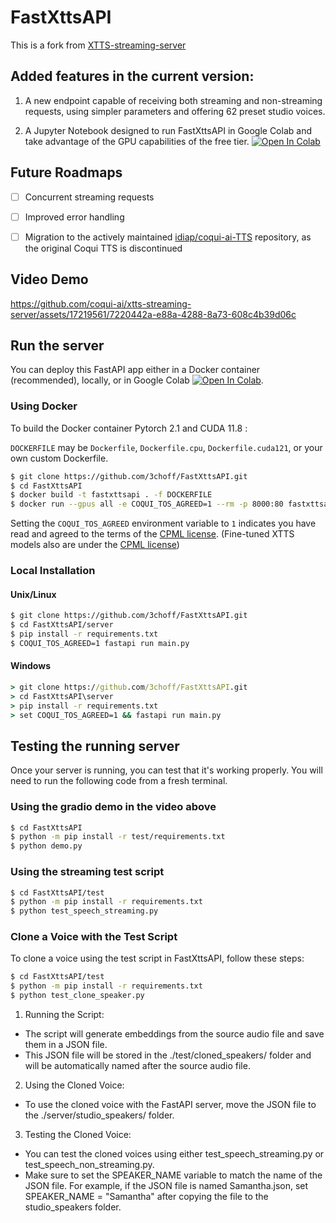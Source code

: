 # FastXttsAPI

This is a fork from [XTTS-streaming-server](https://github.com/coqui-ai/xtts-streaming-server)

## Added features in the current version:

1) A new endpoint capable of receiving both streaming and non-streaming requests, using simpler parameters and offering 62 preset studio voices.

2) A Jupyter Notebook designed to run FastXttsAPI in Google Colab and take advantage of the GPU capabilities of the free tier. [![Open In Colab](https://colab.research.google.com/assets/colab-badge.svg)](https://github.com/3choff/FastXttsAPI/blob/main/FastXttsAPI_notebook.ipynb)


## Future Roadmaps

- [ ] Concurrent streaming requests

- [ ] Improved error handling

- [ ] Migration to the actively maintained [idiap/coqui-ai-TTS](https://github.com/idiap/coqui-ai-TTS) repository, as the original Coqui TTS is discontinued

## Video Demo

https://github.com/coqui-ai/xtts-streaming-server/assets/17219561/7220442a-e88a-4288-8a73-608c4b39d06c


## Run the server

You can deploy this FastAPI app either in a Docker container (recommended), locally, or in Google Colab [![Open In Colab](https://colab.research.google.com/assets/colab-badge.svg)](https://github.com/3choff/FastXttsAPI/blob/main/FastXttsAPI_notebook.ipynb).

### Using Docker

To build the Docker container Pytorch 2.1 and CUDA 11.8 :

`DOCKERFILE` may be `Dockerfile`, `Dockerfile.cpu`, `Dockerfile.cuda121`, or your own custom Dockerfile.

```bash
$ git clone https://github.com/3choff/FastXttsAPI.git
$ cd FastXttsAPI
$ docker build -t fastxttsapi . -f DOCKERFILE
$ docker run --gpus all -e COQUI_TOS_AGREED=1 --rm -p 8000:80 fastxttsapi
```

Setting the `COQUI_TOS_AGREED` environment variable to `1` indicates you have read and agreed to
the terms of the [CPML license](https://coqui.ai/cpml). (Fine-tuned XTTS models also are under the [CPML license](https://coqui.ai/cpml))

### Local Installation

#### Unix/Linux

```bash
$ git clone https://github.com/3choff/FastXttsAPI.git
$ cd FastXttsAPI/server
$ pip install -r requirements.txt
$ COQUI_TOS_AGREED=1 fastapi run main.py
```

#### Windows

```cmd
> git clone https://github.com/3choff/FastXttsAPI.git
> cd FastXttsAPI\server
> pip install -r requirements.txt
> set COQUI_TOS_AGREED=1 && fastapi run main.py
```

## Testing the running server

Once your server is running, you can test that it's working properly. You will need to run the following code from a fresh terminal.

### Using the gradio demo in the video above

```bash
$ cd FastXttsAPI
$ python -m pip install -r test/requirements.txt
$ python demo.py
```

### Using the streaming test script

```bash
$ cd FastXttsAPI/test
$ python -m pip install -r requirements.txt
$ python test_speech_streaming.py
```

### Clone a Voice with the Test Script

To clone a voice using the test script in FastXttsAPI, follow these steps:

```bash
$ cd FastXttsAPI/test
$ python -m pip install -r requirements.txt
$ python test_clone_speaker.py
```

1. Running the Script:

- The script will generate embeddings from the source audio file and save them in a JSON file.
- This JSON file will be stored in the ./test/cloned_speakers/ folder and will be automatically named after the source audio file.

2. Using the Cloned Voice:

- To use the cloned voice with the FastAPI server, move the JSON file to the ./server/studio_speakers/ folder.

3. Testing the Cloned Voice:

- You can test the cloned voices using either test_speech_streaming.py or test_speech_non_streaming.py.
- Make sure to set the SPEAKER_NAME variable to match the name of the JSON file. For example, if the JSON file is named Samantha.json, set SPEAKER_NAME = "Samantha" after copying the file to the studio_speakers folder.